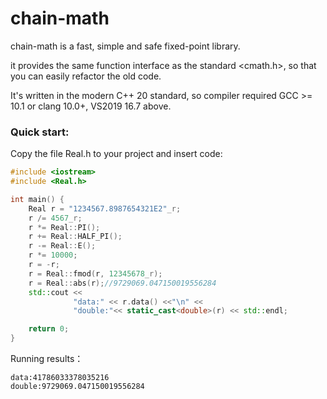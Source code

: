 # chain-math

chain-math is a fast, simple and safe fixed-point library.

it provides the same function interface as the standard <cmath.h>, so that you can easily refactor the old code.

It's written in the modern C++ 20 standard, so compiler required GCC >= 10.1 or clang 10.0+, VS2019 16.7 above.

### Quick start:

Copy the file Real.h to your project and insert code:
``` cpp
#include <iostream>
#include <Real.h>

int main() {
    Real r = "1234567.8987654321E2"_r;
    r /= 4567_r;
    r *= Real::PI();
    r += Real::HALF_PI();
    r -= Real::E();
    r *= 10000;
    r = -r;
    r = Real::fmod(r, 12345678_r);
    r = Real::abs(r);//9729069.047150019556284
    std::cout <<
              "data:" << r.data() <<"\n" <<
              "double:"<< static_cast<double>(r) << std::endl;

    return 0;
}
```
Running results： 
```
data:41786033378035216
double:9729069.047150019556284
```
